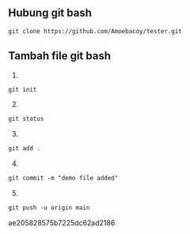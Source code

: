## Hubung git bash <br>
  
  ```html
 git clone https://github.com/Amoebacoy/tester.git
 ```
## Tambah file git bash <br>
 1. 
  ```html
 git init
 ```
2.
 ```html
 git status
 ```
3.
 ```html
 git add .
 ```
4.
 ```html
 git commit -m "demo file added"
 ```
5.
 ```html
 git push -u origin main
 ```
ae205828575b7225dc62ad2186
